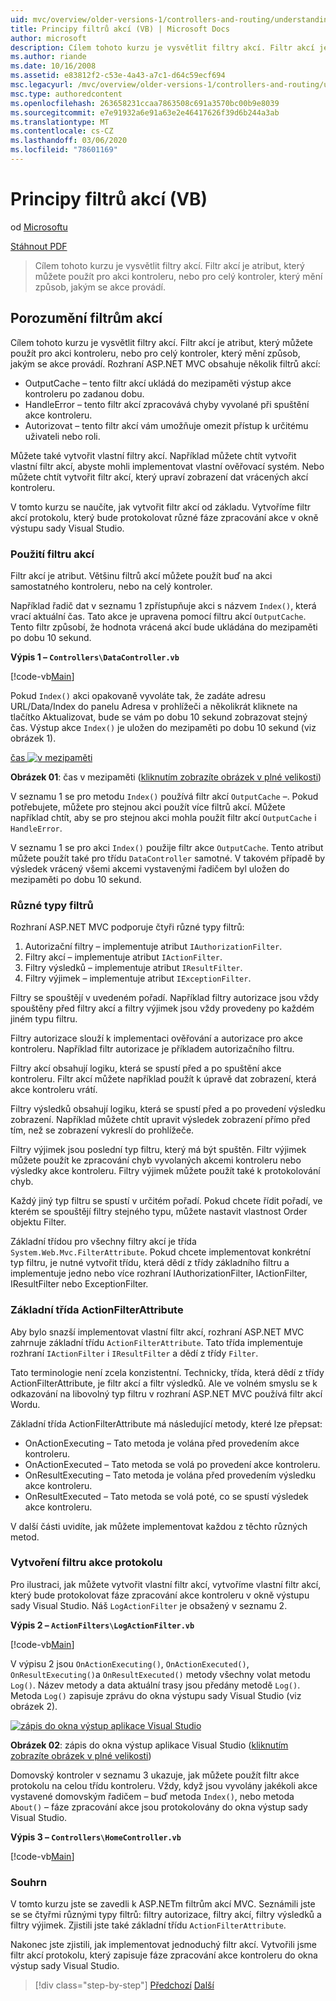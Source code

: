 ```yaml
---
uid: mvc/overview/older-versions-1/controllers-and-routing/understanding-action-filters-vb
title: Principy filtrů akcí (VB) | Microsoft Docs
author: microsoft
description: Cílem tohoto kurzu je vysvětlit filtry akcí. Filtr akcí je atribut, který můžete použít pro akci kontroleru, nebo pro celý kontroler...
ms.author: riande
ms.date: 10/16/2008
ms.assetid: e83812f2-c53e-4a43-a7c1-d64c59ecf694
msc.legacyurl: /mvc/overview/older-versions-1/controllers-and-routing/understanding-action-filters-vb
msc.type: authoredcontent
ms.openlocfilehash: 263658231ccaa7863508c691a3570bc00b9e8039
ms.sourcegitcommit: e7e91932a6e91a63e2e46417626f39d6b244a3ab
ms.translationtype: MT
ms.contentlocale: cs-CZ
ms.lasthandoff: 03/06/2020
ms.locfileid: "78601169"
---
```

# <a name="understanding-action-filters-vb"></a>Principy filtrů akcí (VB)

od [Microsoftu](https://github.com/microsoft)

[Stáhnout PDF](https://download.microsoft.com/download/e/f/3/ef3f2ff6-7424-48f7-bdaa-180ef64c3490/ASPNET_MVC_Tutorial_14_VB.pdf)

> Cílem tohoto kurzu je vysvětlit filtry akcí. Filtr akcí je atribut, který můžete použít pro akci kontroleru, nebo pro celý kontroler, který mění způsob, jakým se akce provádí.

## <a name="understanding-action-filters"></a>Porozumění filtrům akcí

Cílem tohoto kurzu je vysvětlit filtry akcí. Filtr akcí je atribut, který můžete použít pro akci kontroleru, nebo pro celý kontroler, který mění způsob, jakým se akce provádí. Rozhraní ASP.NET MVC obsahuje několik filtrů akcí:

- OutputCache – tento filtr akcí ukládá do mezipaměti výstup akce kontroleru po zadanou dobu.
- HandleError – tento filtr akcí zpracovává chyby vyvolané při spuštění akce kontroleru.
- Autorizovat – tento filtr akcí vám umožňuje omezit přístup k určitému uživateli nebo roli.

Můžete také vytvořit vlastní filtry akcí. Například můžete chtít vytvořit vlastní filtr akcí, abyste mohli implementovat vlastní ověřovací systém. Nebo můžete chtít vytvořit filtr akcí, který upraví zobrazení dat vrácených akcí kontroleru.

V tomto kurzu se naučíte, jak vytvořit filtr akcí od základu. Vytvoříme filtr akcí protokolu, který bude protokolovat různé fáze zpracování akce v okně výstupu sady Visual Studio.

### <a name="using-an-action-filter"></a>Použití filtru akcí

Filtr akcí je atribut. Většinu filtrů akcí můžete použít buď na akci samostatného kontroleru, nebo na celý kontroler.

Například řadič dat v seznamu 1 zpřístupňuje akci s názvem `Index()`, která vrací aktuální čas. Tato akce je upravena pomocí filtru akcí `OutputCache`. Tento filtr způsobí, že hodnota vrácená akcí bude ukládána do mezipaměti po dobu 10 sekund.

**Výpis 1 – `Controllers\DataController.vb`**

[!code-vb[Main](understanding-action-filters-vb/samples/sample1.vb)]

Pokud `Index()` akci opakovaně vyvoláte tak, že zadáte adresu URL/Data/Index do panelu Adresa v prohlížeči a několikrát kliknete na tlačítko Aktualizovat, bude se vám po dobu 10 sekund zobrazovat stejný čas. Výstup akce `Index()` je uložen do mezipaměti po dobu 10 sekund (viz obrázek 1).

[čas ![v mezipaměti](understanding-action-filters-vb/_static/image2.png)](understanding-action-filters-vb/_static/image1.png)

**Obrázek 01**: čas v mezipaměti ([kliknutím zobrazíte obrázek v plné velikosti](understanding-action-filters-vb/_static/image3.png))

V seznamu 1 se pro metodu `Index()` používá filtr akcí `OutputCache` –. Pokud potřebujete, můžete pro stejnou akci použít více filtrů akcí. Můžete například chtít, aby se pro stejnou akci mohla použít filtr akcí `OutputCache` i `HandleError`.

V seznamu 1 se pro akci `Index()` použije filtr akce `OutputCache`. Tento atribut můžete použít také pro třídu `DataController` samotné. V takovém případě by výsledek vrácený všemi akcemi vystavenými řadičem byl uložen do mezipaměti po dobu 10 sekund.

### <a name="the-different-types-of-filters"></a>Různé typy filtrů

Rozhraní ASP.NET MVC podporuje čtyři různé typy filtrů:

1. Autorizační filtry – implementuje atribut `IAuthorizationFilter`.
2. Filtry akcí – implementuje atribut `IActionFilter`.
3. Filtry výsledků – implementuje atribut `IResultFilter`.
4. Filtry výjimek – implementuje atribut `IExceptionFilter`.

Filtry se spouštějí v uvedeném pořadí. Například filtry autorizace jsou vždy spouštěny před filtry akcí a filtry výjimek jsou vždy provedeny po každém jiném typu filtru.

Filtry autorizace slouží k implementaci ověřování a autorizace pro akce kontroleru. Například filtr autorizace je příkladem autorizačního filtru.

Filtry akcí obsahují logiku, která se spustí před a po spuštění akce kontroleru. Filtr akcí můžete například použít k úpravě dat zobrazení, která akce kontroleru vrátí.

Filtry výsledků obsahují logiku, která se spustí před a po provedení výsledku zobrazení. Například můžete chtít upravit výsledek zobrazení přímo před tím, než se zobrazení vykreslí do prohlížeče.

Filtry výjimek jsou poslední typ filtru, který má být spuštěn. Filtr výjimek můžete použít ke zpracování chyb vyvolaných akcemi kontroleru nebo výsledky akce kontroleru. Filtry výjimek můžete použít také k protokolování chyb.

Každý jiný typ filtru se spustí v určitém pořadí. Pokud chcete řídit pořadí, ve kterém se spouštějí filtry stejného typu, můžete nastavit vlastnost Order objektu Filter.

Základní třídou pro všechny filtry akcí je třída `System.Web.Mvc.FilterAttribute`. Pokud chcete implementovat konkrétní typ filtru, je nutné vytvořit třídu, která dědí z třídy základního filtru a implementuje jedno nebo více rozhraní IAuthorizationFilter, IActionFilter, IResultFilter nebo ExceptionFilter.

### <a name="the-base-actionfilterattribute-class"></a>Základní třída ActionFilterAttribute

Aby bylo snazší implementovat vlastní filtr akcí, rozhraní ASP.NET MVC zahrnuje základní třídu `ActionFilterAttribute`. Tato třída implementuje rozhraní `IActionFilter` i `IResultFilter` a dědí z třídy `Filter`.

Tato terminologie není zcela konzistentní. Technicky, třída, která dědí z třídy ActionFilterAttribute, je filtr akcí a filtr výsledků. Ale ve volném smyslu se k odkazování na libovolný typ filtru v rozhraní ASP.NET MVC používá filtr akcí Wordu.

Základní třída ActionFilterAttribute má následující metody, které lze přepsat:

- OnActionExecuting – Tato metoda je volána před provedením akce kontroleru.
- OnActionExecuted – Tato metoda se volá po provedení akce kontroleru.
- OnResultExecuting – Tato metoda je volána před provedením výsledku akce kontroleru.
- OnResultExecuted – Tato metoda se volá poté, co se spustí výsledek akce kontroleru.

V další části uvidíte, jak můžete implementovat každou z těchto různých metod.

### <a name="creating-a-log-action-filter"></a>Vytvoření filtru akce protokolu

Pro ilustraci, jak můžete vytvořit vlastní filtr akcí, vytvoříme vlastní filtr akcí, který bude protokolovat fáze zpracování akce kontroleru v okně výstupu sady Visual Studio. Náš `LogActionFilter` je obsažený v seznamu 2.

**Výpis 2 – `ActionFilters\LogActionFilter.vb`**

[!code-vb[Main](understanding-action-filters-vb/samples/sample2.vb)]

V výpisu 2 jsou `OnActionExecuting()`, `OnActionExecuted()`, `OnResultExecuting()`a `OnResultExecuted()` metody všechny volat metodu `Log()`. Název metody a data aktuální trasy jsou předány metodě `Log()`. Metoda `Log()` zapisuje zprávu do okna výstupu sady Visual Studio (viz obrázek 2).

[![zápis do okna výstup aplikace Visual Studio](understanding-action-filters-vb/_static/image5.png)](understanding-action-filters-vb/_static/image4.png)

**Obrázek 02**: zápis do okna výstup aplikace Visual Studio ([kliknutím zobrazíte obrázek v plné velikosti](understanding-action-filters-vb/_static/image6.png))

Domovský kontroler v seznamu 3 ukazuje, jak můžete použít filtr akce protokolu na celou třídu kontroleru. Vždy, když jsou vyvolány jakékoli akce vystavené domovským řadičem – buď metoda `Index()`, nebo metoda `About()` – fáze zpracování akce jsou protokolovány do okna výstup sady Visual Studio.

**Výpis 3 – `Controllers\HomeController.vb`**

[!code-vb[Main](understanding-action-filters-vb/samples/sample3.vb)]

### <a name="summary"></a>Souhrn

V tomto kurzu jste se zavedli k ASP.NETm filtrům akcí MVC. Seznámili jste se se čtyřmi různými typy filtrů: filtry autorizace, filtry akcí, filtry výsledků a filtry výjimek. Zjistili jste také základní třídu `ActionFilterAttribute`.

Nakonec jste zjistili, jak implementovat jednoduchý filtr akcí. Vytvořili jsme filtr akcí protokolu, který zapisuje fáze zpracování akce kontroleru do okna výstup sady Visual Studio.

> [!div class="step-by-step"]
> [Předchozí](asp-net-mvc-routing-overview-vb.md)
> [Další](improving-performance-with-output-caching-vb.md)
